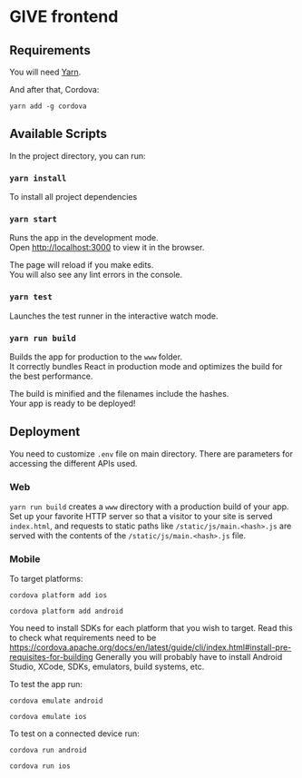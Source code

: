 # GIVE frontend

## Requirements

You will need [Yarn](https://yarnpkg.com/lang/en/docs/install).

And  after that, Cordova:
```
yarn add -g cordova
```

## Available Scripts

In the project directory, you can run:

### `yarn install`

To install all project dependencies

### `yarn start`

Runs the app in the development mode.<br>
Open [http://localhost:3000](http://localhost:3000) to view it in the browser.

The page will reload if you make edits.<br>
You will also see any lint errors in the console.

### `yarn test`

Launches the test runner in the interactive watch mode.<br>

### `yarn run build`

Builds the app for production to the `www` folder.<br>
It correctly bundles React in production mode and optimizes the build for the best performance.

The build is minified and the filenames include the hashes.<br>
Your app is ready to be deployed!

## Deployment

You need to customize `.env` file on main directory. There are parameters for accessing the different APIs used. 

### Web
`yarn run build` creates a `www` directory with a production build of your app. Set up your favorite HTTP server so that a visitor to your site is served `index.html`, and requests to static paths like `/static/js/main.<hash>.js` are served with the contents of the `/static/js/main.<hash>.js` file.

### Mobile

To target platforms:

`cordova platform add ios`

`cordova platform add android`

You need to install SDKs for each platform that you wish to target. Read this to check what requirements need to be https://cordova.apache.org/docs/en/latest/guide/cli/index.html#install-pre-requisites-for-building
Generally you will probably have to install Android Studio, XCode, SDKs, emulators, build systems, etc.

To test the app run:

`cordova emulate android`

`cordova emulate ios`

To test on a connected device run:

`cordova run android`

`cordova run ios`

